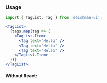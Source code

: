### Usage

```jsx
import { TagList, Tag } from 'deichman-ui';

<TagList>
  {tags.map(tag => (
    <TagList.Item>
      <Tag text="Hello" />
      <Tag text="Hello" />
      <Tag text="Hello" />
    </TagList.Item>
  ))}
</TagList>;
```

#### Without React:

```html

```
